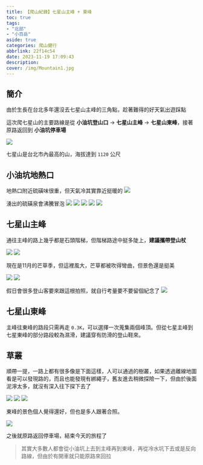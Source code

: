 ```yaml
---
title: 【爬山紀錄】七星山主峰 + 東峰
toc: true
tags: 
- "北部"
- "小百岳"
aside: true
categories: 爬山健行
abbrlink: 22f14c54
date: 2023-11-19 17:09:43
description:
cover: /img/Mountain1.jpg
---
```


## 簡介

由於生長在台北多年還沒去七星山主峰的三角點，趁著難得的好天氣出遊踩點

這次爬七星山的主要路線是從 **小油坑登山口** -> **七星山主峰** -> **七星山東峰**，接著原路返回到 **小油坑停車場**



![](/img/mountain-1/161346.jpg)

七星山是台北市內最高的山，海拔達到 `1120` 公尺

## 小油坑地熱口

地熱口附近硫磺味很重，但天氣冷其實靠近挺暖的
![](/img/mountain-1/m1.jpg)

湧出的硫磺泉會沸騰冒泡
![](/img/mountain-1/m2.jpg)
![](/img/mountain-1/m3.jpg)
![](/img/mountain-1/m4.jpg)
![](/img/mountain-1/m5.jpg)
![](/img/mountain-1/m6.jpg)

## 七星山主峰

通往主峰的路上幾乎都是石頭階梯，但階梯路途中挺多陡上，**建議攜帶登山杖**

![](/img/mountain-1/m13.jpg)
![](/img/mountain-1/m8.jpg)

現在是11月的芒草季，但這裡風大，芒草都被吹得彎曲，但景色還是挺美

![](/img/mountain-1/m7.jpg)
![](/img/mountain-1/m10.jpg)

假日會很多登山客要來跟這根拍照，就自行考量要不要留個紀念了
![](/img/mountain-1/m9.jpg)

## 七星山東峰

主峰往東峰的路段只需再走 `0.3K`，可以選擇一次蒐集兩個峰頂。但從七星主峰到七星東峰的部分路段較為濕滑，建議穿有防滑的登山鞋來。

## 草叢

順帶一提，一路上都有很多像是下面這樣，人可以通過的樹叢，如果透過離線地圖看是可以發現路的，而且也能發現有綁繩子，舊友進去稍微探險一下，但由於後面泥濘太多，就沒有深入往下探下去了

![](/img/mountain-1/m11.jpg)
![](/img/mountain-1/m12.jpg)
![](/img/mountain-1/m14.jpg)


東峰的景色個人覺得還好，但也是多人跟著合照。


![](/img/mountain-1/m15.jpg)

之後就原路返回停車場，結束今天的旅程了

> 其實大多數人都會從小油坑上去到主峰再到東峰，再從冷水坑下去或是反向路線，但由於有開車就只能原路來回拉





